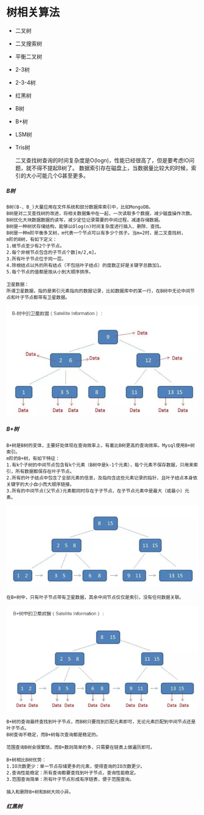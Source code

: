 
# 树相关算法

* 二叉树
* 二叉搜索树
* 平衡二叉树
* 2-3树
* 2-3-4树
* 红黑树
* B树
* B+树
* LSM树
* Tris树

    
    二叉查找树查询的时间复杂度是O(logn)，性能已经很高了，但是要考虑IO问题，就不得不提起B树了。
    数据索引存在磁盘上，当数据量比较大的时候，索引的大小可能几个G甚至更多。

##### B树
    B树(B-、B_)大量应用在文件系统和部分数据库索引中，比如MongoDB。
    B树是对二叉查找树的改进，将相关数据集中在一起，一次读取多个数据，减少磁盘操作次数。
    B树优化大块数据数据的读写，减少定位记录需要的中间过程，减速存储数据。
    B树是一种树状存储结构，能够以Olog(n)时间复杂度进行插入、删除、查找。
    B树是一种m阶平衡多叉树，m代表一个节点可以有多少个孩子。当m=2时，是二叉查找树，
    m阶的B树，有如下定义：
    1.根节点至少有2个子节点。
    2.每个非根节点包含的子节点个数[m/2,m]。
    3.所有叶子节点位于同一层。
    4.除根结点以外的所有结点（不包括叶子结点）的度数正好是关键字总数加1。
    5.每个节点的值都是按从小到大顺序排序。
    
    卫星数据：
    所谓卫星数据，指的是索引元素指向的数据记录，比如数据库中的某一行，在B树中无论中间节点和叶子节点都带有卫星数据。
    
    
    
![B树卫星数据](../../../../doc/B-树卫星数据.png)   
    
##### B+树
    B+树是B树的变体，主要好处体现在查询效率上，有着比B树更高的查询效率。Mysql使用B+树索引。
    m阶的B+树，有如下特征：
    1.有k个子树的中间节点包含有k个元素（B树中是k-1个元素），每个元素不保存数据，只用来索引，所有数据都保存在叶子节点。
    2.所有的叶子结点中包含了全部元素的信息，及指向含这些元素记录的指针，且叶子结点本身依关键字的大小自小而大顺序链接。
    3.所有的中间节点(父节点)元素都同时存在于子节点，在子节点元素中是最大（或最小）元素。
![B+树](../../../../doc/B+.png)    
    
    在B+树中，只有叶子节点带有卫星数据，其余中间节点仅仅是索引，没有任何数据关联。
 ![B+树卫星数据](../../../../doc/B+树卫星数据.png)      
 
    B+树的查询最终查找到叶子节点，而B树只要找到匹配元素即可，无论元素匹配到中间节点还是叶子节点。
    B树查询不稳定，而B+树每次查询都是稳定的。
    
    范围查询B树会很繁琐，而B+数则简单的多，只需要在链表上做遍历即可。
    
    B+树相比B树优势：
    1.IO次数更少：单一节点存储更多的元素，使得查询的IO次数更少。
    2.查询性能稳定：所有查询都要查找到叶子节点，查询性能稳定。
    3.范围查询简单：所有叶子节点形成有序链表，便于范围查询。
    
    插入和删除B+树和B树大同小异。

##### 红黑树

